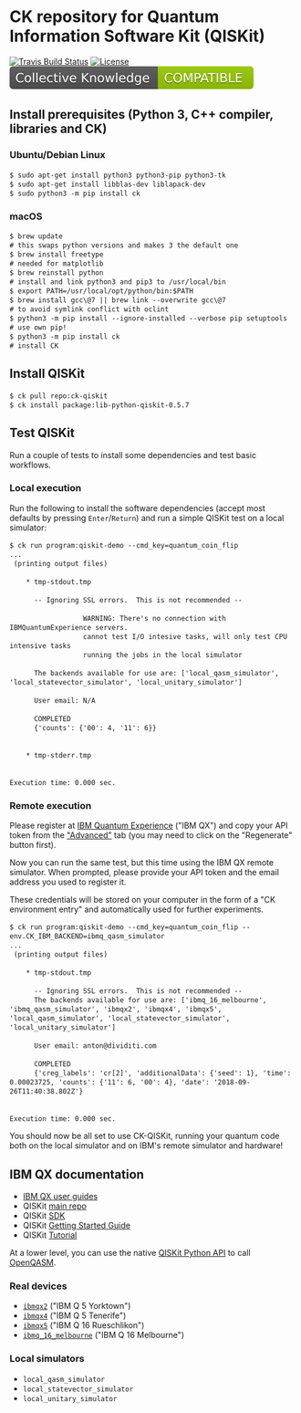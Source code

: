 # CK repository for Quantum Information Software Kit (QISKit)

[![Travis Build Status](https://travis-ci.org/ctuning/ck-qiskit.svg?branch=master)](https://travis-ci.org/ctuning/ck-qiskit)
[![License](https://img.shields.io/badge/License-BSD%203--Clause-blue.svg)](https://opensource.org/licenses/BSD-3-Clause)
[![compatibility](https://github.com/ctuning/ck-guide-images/blob/master/ck-compatible.svg)](https://github.com/ctuning/ck)

## Install prerequisites (Python 3, C++ compiler, libraries and CK)

### Ubuntu/Debian Linux
```
$ sudo apt-get install python3 python3-pip python3-tk
$ sudo apt-get install libblas-dev liblapack-dev
$ sudo python3 -m pip install ck
```

### macOS
```
$ brew update                                                           # this swaps python versions and makes 3 the default one
$ brew install freetype                                                 # needed for matplotlib
$ brew reinstall python                                                 # install and link python3 and pip3 to /usr/local/bin
$ export PATH=/usr/local/opt/python/bin:$PATH
$ brew install gcc\@7 || brew link --overwrite gcc\@7                   # to avoid symlink conflict with oclint
$ python3 -m pip install --ignore-installed --verbose pip setuptools    # use own pip!
$ python3 -m pip install ck                                             # install CK
```

## Install QISKit
```
$ ck pull repo:ck-qiskit
$ ck install package:lib-python-qiskit-0.5.7
```

## Test QISKit

Run a couple of tests to install some dependencies and test basic workflows.

### Local execution

Run the following to install the software dependencies (accept most defaults by pressing `Enter`/`Return`) and run a simple QISKit test on a local simulator:
```
$ ck run program:qiskit-demo --cmd_key=quantum_coin_flip
...
 (printing output files)

    * tmp-stdout.tmp

      -- Ignoring SSL errors.  This is not recommended --

                  WARNING: There's no connection with IBMQuantumExperience servers.
                  cannot test I/O intesive tasks, will only test CPU intensive tasks
                  running the jobs in the local simulator

      The backends available for use are: ['local_qasm_simulator', 'local_statevector_simulator', 'local_unitary_simulator']

      User email: N/A

      COMPLETED
      {'counts': {'00': 4, '11': 6}}


    * tmp-stderr.tmp


Execution time: 0.000 sec.
```

### Remote execution

Please register at [IBM Quantum Experience](https://quantumexperience.ng.bluemix.net/qx/signup) ("IBM QX") and copy your API token from the ["Advanced"](https://quantumexperience.ng.bluemix.net/qx/account/advanced) tab (you may need to click on the "Regenerate" button first).

Now you can run the same test, but this time using the IBM QX remote simulator. When prompted, please provide your API token and the email address you used to register it.

These credentials will be stored on your computer in the form of a "CK environment entry" and automatically used for further experiments.

```
$ ck run program:qiskit-demo --cmd_key=quantum_coin_flip --env.CK_IBM_BACKEND=ibmq_qasm_simulator
...
 (printing output files)

    * tmp-stdout.tmp

      -- Ignoring SSL errors.  This is not recommended --
      The backends available for use are: ['ibmq_16_melbourne', 'ibmq_qasm_simulator', 'ibmqx2', 'ibmqx4', 'ibmqx5', 'local_qasm_simulator', 'local_statevector_simulator', 'local_unitary_simulator']

      User email: anton@dividiti.com

      COMPLETED
      {'creg_labels': 'cr[2]', 'additionalData': {'seed': 1}, 'time': 0.00023725, 'counts': {'11': 6, '00': 4}, 'date': '2018-09-26T11:40:38.802Z'}


Execution time: 0.000 sec.
```

You should now be all set to use CK-QISKit, running your quantum code both on the local simulator and on IBM's remote simulator and hardware!


## IBM QX documentation

- [IBM QX user guides](https://github.com/QISKit/ibmqx-user-guides)
- QISKit [main repo](https://github.com/QISKit)
- QISKit [SDK](https://github.com/QISKit/qiskit-sdk-py/blob/master/README.md)
- QISKit [Getting Started Guide](https://www.qiskit.org/documentation/quickstart.html)
- QISKit [Tutorial](https://github.com/QISKit/qiskit-tutorial)

At a lower level, you can use the native [QISKit Python API](https://github.com/QISKit/qiskit-api-py) to call [OpenQASM](https://github.com/QISKit/openqasm/blob/master/README.md).

### Real devices

- [`ibmqx2`](https://github.com/Qiskit/qiskit-backend-information/blob/master/backends/yorktown/V1/README.md) ("IBM Q 5 Yorktown")
- [`ibmqx4`](https://github.com/Qiskit/qiskit-backend-information/blob/master/backends/tenerife/V1/README.md) ("IBM Q 5 Tenerife")
- [`ibmqx5`](https://github.com/Qiskit/qiskit-backend-information/blob/master/backends/rueschlikon/V1/README.md) ("IBM Q 16 Rueschlikon")
- [`ibmq_16_melbourne`](https://github.com/Qiskit/qiskit-backend-information/blob/master/backends/melbourne/V1/README.md) ("IBM Q 16 Melbourne")

### Local simulators

- `local_qasm_simulator`
- `local_statevector_simulator`
- `local_unitary_simulator`
